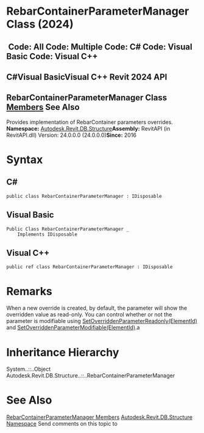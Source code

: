 # RebarContainerParameterManager Class (2024)

﻿
 Code: All Code: Multiple Code: C# Code: Visual Basic Code: Visual C++   
---  
C#Visual BasicVisual C++
Revit 2024 API  
---  
RebarContainerParameterManager Class  
[Members](3d9c1f41-bc7c-1af5-f647-cb96de7318d1.md "RebarContainerParameterManager Members") See Also  
---  
Provides implementation of RebarContainer parameters overrides. 
**Namespace:** [Autodesk.Revit.DB.Structure](d586b341-f687-9d90-e96d-255806b7d4fc.md "Autodesk.Revit.DB.Structure Namespace")**Assembly:** RevitAPI (in RevitAPI.dll) Version: 24.0.0.0 (24.0.0.0)**Since:** 2016 
# Syntax
C#  
---  
```text
public class RebarContainerParameterManager : IDisposable
```
  
Visual Basic  
---  
```text
Public Class RebarContainerParameterManager _
	Implements IDisposable
```
  
Visual C++  
---  
```text
public ref class RebarContainerParameterManager : IDisposable
```
  
# Remarks
When a new override is created, by default, the parameter will show the overridden value as read-only. You can control whether or not the parameter is modifiable using [SetOverriddenParameterReadonly(ElementId)](13dfe73c-aa3c-767d-c939-45feab28cd21.md "SetOverriddenParameterReadonly Method") and [SetOverriddenParameterModifiable(ElementId)](0b91fcec-09b4-8e89-01cf-24272512395f.md "SetOverriddenParameterModifiable Method").a 
# Inheritance Hierarchy
System..::..Object Autodesk.Revit.DB.Structure..::..RebarContainerParameterManager
# See Also
[RebarContainerParameterManager Members](3d9c1f41-bc7c-1af5-f647-cb96de7318d1.md "RebarContainerParameterManager Members")
[Autodesk.Revit.DB.Structure Namespace](d586b341-f687-9d90-e96d-255806b7d4fc.md "Autodesk.Revit.DB.Structure Namespace")
Send comments on this topic to 